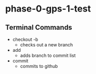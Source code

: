 # phase-0-gps-1-test

## Terminal Commands

- checkout -b
	- checks out a new branch
- add
	- adds branch to commit list
- commit
	- commits to github